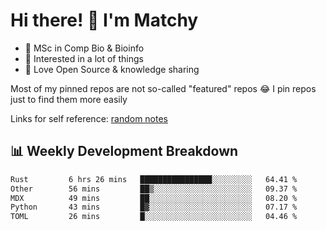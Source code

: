 # Hi there! 👋 I'm Matchy

- 🧬 MSc in Comp Bio & Bioinfo
- 🎈 Interested in a lot of things
- 💜 Love Open Source & knowledge sharing

Most of my pinned repos are not so-called "featured" repos 😂 I pin repos just to find them more easily

Links for self reference: [random notes](https://matchy233.github.io/random-notes)

## 📊 Weekly Development Breakdown

<!--START_SECTION:waka-->

```txt
Rust         6 hrs 26 mins   ████████████████░░░░░░░░░   64.41 %
Other        56 mins         ██▒░░░░░░░░░░░░░░░░░░░░░░   09.37 %
MDX          49 mins         ██░░░░░░░░░░░░░░░░░░░░░░░   08.20 %
Python       43 mins         █▓░░░░░░░░░░░░░░░░░░░░░░░   07.17 %
TOML         26 mins         █░░░░░░░░░░░░░░░░░░░░░░░░   04.46 %
```

<!--END_SECTION:waka-->

